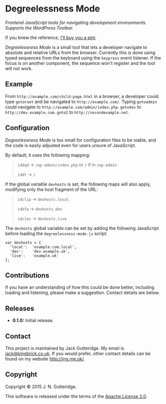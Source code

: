 Degreelessness Mode
===================

*Frontend JavaScript tools for navigating development environments. Supports the WordPress Toolbar.*

If you knew the reference, [I'll buy you a pint](mailto:jack@kingbrick.co.uk?subject=I%20know%20what%20deg%20mode%20is!&body=Buy%20me%20a%20drink.).

*Degreelessness Mode* is a small tool that lets a developer navigate to absolute and relative URLs from the browser. Currently this is done using typed sequences from the keyboard using the `keypress` event listener. If the focus is on another component, the sequence won't register and the tool will not work.

Example
-------

From `http://example.com/child-page.html` in a browser, a developer could type `gotoroot` and be navigated to `http://example.com/`. Typing `gotoadmin` could navigate to `http://example.com/admin/index.php`. `gotodev` to `http://dev.example.com`. `goto2` to `http://secondexample.net`.


Configuration
-------------

*Degreelessness Mode* is too small for configuration files to be viable, and the code is easily adjusted even for users unsure of JavaScript.

By default, it uses the following mapping:

> `iddqd` -> `/wp-admin/index.php` or `/` if in `/wp-admin`
>
> `iddt` -> `/`

If the global variable `devhosts` is set, the following maps will also apply, modifying only the host fragment of the URL:

> `idclip` -> `devhosts.local`
>
> `idkfa` -> `devhosts.dev`
>
> `idclev` -> `devhosts.live`

The `devhosts` global variable can be set by adding the following JavaScript before loading the `degreelessness-mode.js` script:

    var devhosts = {
      'local':  'example.com.local',
      'dev':    'dev.example.uk',
      'live':   'example.uk'
    };

Contributions
-------------

If you have an understanding of how this could be done better, including loading and listening, please make a suggestion. Contact details are below.

Releases
--------

 * **0.1.0:** Initial release.

Contact
-------

This project is maintained by Jack Gutteridge. My email is jack@kingbrick.co.uk.
If you would prefer, other contact details can be found on my website http://jng.me.uk/.

Copyright
---------

Copyright &copy; 2015 J. N. Gutteridge.

This software is released under the terms of the [Apache License 2.0](LICENSE).